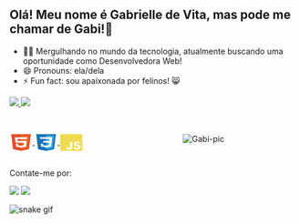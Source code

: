 ## Olá! Meu nome é Gabrielle de Vita, mas pode me chamar de Gabi!👋

- 👩‍💻 Mergulhando no mundo da tecnologia, atualmente buscando uma oportunidade como Desenvolvedora Web!
- 😄 Pronouns: ela/dela
- ⚡ Fun fact: sou apaixonada por felinos! 😸

<a href="https://https://github.com/gabriellevita">
<img height="180em" src="https://github-readme-stats.vercel.app/api?username=gabriellevita&show_icons=true&theme=dracula&include_all_commits=true&count_private=true"/>
<img height="180em" src="https://github-readme-stats.vercel.app/api/top-langs/?username=gabriellevita&layout=compact&langs_count=16&theme=dracula"/>

##

<div style="display: inline_block"><br>
  <img align="center" alt="Gabi-HTML" height="30" width="40" src="https://raw.githubusercontent.com/devicons/devicon/master/icons/html5/html5-original.svg">
  <img align="center" alt="Gabi-CSS" height="30" width="40" src="https://raw.githubusercontent.com/devicons/devicon/master/icons/css3/css3-original.svg">
  <img align="center" alt="Gabi-Js" height="30" width="40" src="https://raw.githubusercontent.com/devicons/devicon/master/icons/javascript/javascript-plain.svg">
  <a href="https://picasion.com/"><img  align="right" src="https://i.picasion.com/pic92/28aee3e62215e6084886d600d2af3fd0.gif?width=676&height=676" width="200" height="200" alt="Gabi-pic"/></a><br/>
</div>

##
 
<div> 
  <p> Contate-me por: </p>
  <a href = "mailto:gabidevita18@gmail.com"><img src="https://img.shields.io/badge/Gmail-D14836?style=for-the-badge&logo=gmail&logoColor=white" target="_blank"></a>
  <a href="https://www.linkedin.com/in/gabrielledevita/" target="_blank"><img src="https://img.shields.io/badge/-LinkedIn-%230077B5?style=for-the-badge&logo=linkedin&logoColor=white" target="_blank"></a> 
</div>

 ![snake gif](https://github.com/gabriellevita/gabriellevita/blob/output/github-contribution-grid-snake.svg)
